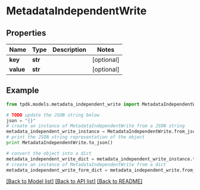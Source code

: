 # MetadataIndependentWrite



## Properties

Name | Type | Description | Notes
------------ | ------------- | ------------- | -------------
**key** | **str** |  | [optional] 
**value** | **str** |  | [optional] 

## Example

```python
from tpdk.models.metadata_independent_write import MetadataIndependentWrite

# TODO update the JSON string below
json = "{}"
# create an instance of MetadataIndependentWrite from a JSON string
metadata_independent_write_instance = MetadataIndependentWrite.from_json(json)
# print the JSON string representation of the object
print MetadataIndependentWrite.to_json()

# convert the object into a dict
metadata_independent_write_dict = metadata_independent_write_instance.to_dict()
# create an instance of MetadataIndependentWrite from a dict
metadata_independent_write_form_dict = metadata_independent_write.from_dict(metadata_independent_write_dict)
```
[[Back to Model list]](../README.md#documentation-for-models) [[Back to API list]](../README.md#documentation-for-api-endpoints) [[Back to README]](../README.md)


